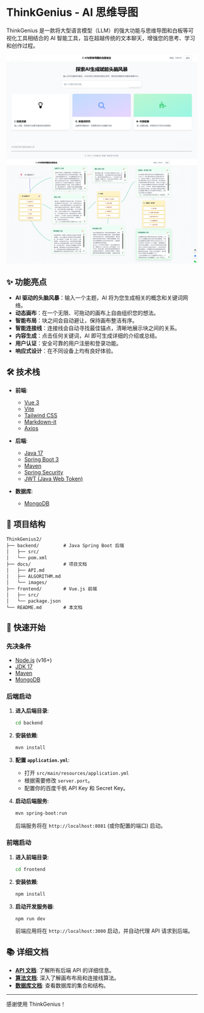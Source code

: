 # ThinkGenius - AI 思维导图

ThinkGenius 是一款将大型语言模型（LLM）的强大功能与思维导图和白板等可视化工具相结合的 AI 智能工具，旨在超越传统的文本聊天，增强您的思考、学习和创作过程。

<img src="docs/images/HomePage.png" alt="HomePage"  />

<img src="docs/images/mainpage.png" alt="mainpage"  />

## ✨ 功能亮点

- **AI 驱动的头脑风暴**：输入一个主题，AI 将为您生成相关的概念和关键词网络。
- **动态画布**：在一个无限、可拖动的画布上自由组织您的想法。
- **智能布局**：块之间会自动避让，保持画布整洁有序。
- **智能连接线**：连接线会自动寻找最佳锚点，清晰地展示块之间的关系。
- **内容生成**：点击任何关键词，AI 即可生成详细的介绍或总结。
- **用户认证**：安全可靠的用户注册和登录功能。
- **响应式设计**：在不同设备上均有良好体验。

## 🛠️ 技术栈

- **前端**:
  - [Vue 3](https://vuejs.org/)
  - [Vite](https://vitejs.dev/)
  - [Tailwind CSS](https://tailwindcss.com/)
  - [Markdown-it](https://github.com/markdown-it/markdown-it)
  - [Axios](https://axios-http.com/)

- **后端**:
  - [Java 17](https://www.oracle.com/java/technologies/javase/jdk17-archive-downloads.html)
  - [Spring Boot 3](https://spring.io/projects/spring-boot)
  - [Maven](https://maven.apache.org/)
  - [Spring Security](https://spring.io/projects/spring-security)
  - [JWT (Java Web Token)](https://jwt.io/)

- **数据库**:
  - [MongoDB](https://www.mongodb.com/)

## 📂 项目结构

```
ThinkGenius2/
├── backend/         # Java Spring Boot 后端
│   ├── src/
│   └── pom.xml
├── docs/            # 项目文档
│   ├── API.md
│   ├── ALGORITHM.md
│   └── images/
├── frontend/        # Vue.js 前端
│   ├── src/
│   └── package.json
└── README.md        # 本文档
```

## 🚀 快速开始

### 先决条件

- [Node.js](https://nodejs.org/) (v16+)
- [JDK 17](https://www.oracle.com/java/technologies/javase/jdk17-archive-downloads.html)
- [Maven](https://maven.apache.org/download.cgi)
- [MongoDB](https://www.mongodb.com/try/download/community)

### 后端启动

1. **进入后端目录**:
   ```bash
   cd backend
   ```

2. **安装依赖**:
   ```bash
   mvn install
   ```

3. **配置 `application.yml`**:
   - 打开 `src/main/resources/application.yml`
   - 根据需要修改 `server.port`。
   - 配置你的百度千帆 API Key 和 Secret Key。

4. **启动后端服务**:
   ```bash
   mvn spring-boot:run
   ```
   后端服务将在 `http://localhost:8081` (或你配置的端口) 启动。

### 前端启动

1. **进入前端目录**:
   ```bash
   cd frontend
   ```

2. **安装依赖**:
   ```bash
   npm install
   ```

3. **启动开发服务器**:
   ```bash
   npm run dev
   ```
   前端应用将在 `http://localhost:3000` 启动，并自动代理 API 请求到后端。

## 📚 详细文档

- [**API 文档**](./docs/API.md): 了解所有后端 API 的详细信息。
- [**算法文档**](./docs/ALGORITHM.md): 深入了解画布布局和连接线算法。
- [**数据库文档**](./docs/DATABASE.md): 查看数据库的集合和结构。

---

感谢使用 ThinkGenius！ 